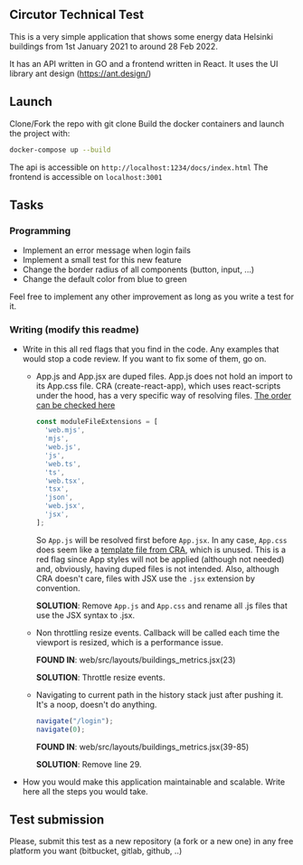 ## Circutor Technical Test

This is a very simple application that shows some energy data Helsinki buildings from 1st January 2021 to around 28 Feb 2022.

It has an API written in GO and a frontend written in React. It uses the UI library ant design (https://ant.design/)

## Launch

Clone/Fork the repo with git clone <url>
Build the docker containers and launch the project with:
```sh
docker-compose up --build
```

The api is accessible on `http://localhost:1234/docs/index.html`
The frontend is accessible on `localhost:3001`

## Tasks

### Programming
- Implement an error message when login fails
- Implement a small test for this new feature
- Change the border radius of all components (button, input, ...)
- Change the default color from blue to green

Feel free to implement any other improvement as long as you write a test for it.

### Writing (modify this readme)
- Write in this all red flags that you find in the code. Any examples that would stop a code review. If you want to fix some of them, go on.

  - App.js and App.jsx are duped files. App.js does not hold an import to its App.css file. CRA (create-react-app), which uses react-scripts under the hood, has a very specific way of resolving files. [The order can be checked here](https://github.com/facebook/create-react-app/blob/0a827f69ab0d2ee3871ba9b71350031d8a81b7ae/packages/react-scripts/config/paths.js#L34C1-L34C6)
    ```javascript
    const moduleFileExtensions = [
      'web.mjs',
      'mjs',
      'web.js',
      'js',
      'web.ts',
      'ts',
      'web.tsx',
      'tsx',
      'json',
      'web.jsx',
      'jsx',
    ];
    ```
    So `App.js` will be resolved first before `App.jsx`. In any case, `App.css` does seem like a [template file from CRA](https://github.com/facebook/create-react-app/blob/main/packages/cra-template/template/src/App.css), which is unused. This is a red flag since App styles will not be applied (although not needed) and, obviously, having duped files is not intended. Also, although CRA doesn't care, files with JSX use the `.jsx` extension by convention.
    
    **SOLUTION**: Remove `App.js` and `App.css` and rename all .js files that use the JSX syntax to .jsx.

  - Non throttling resize events. Callback will be called each time the viewport is resized, which is a performance issue.

    **FOUND IN**: web/src/layouts/buildings_metrics.jsx(23)
    
    **SOLUTION**: Throttle resize events.

  - Navigating to current path in the history stack just after pushing it. It's a noop, doesn't do anything.

      ```javascript
      navigate("/login");
      navigate(0);
      ```

    **FOUND IN**: web/src/layouts/buildings_metrics.jsx(39-85)

    **SOLUTION**: Remove line 29.

- How you would make this application maintainable and scalable. Write here all the steps you would take.

## Test submission

Please, submit this test as a new repository (a fork or a new one) in any free platform you want (bitbucket, gitlab, github, ..)
